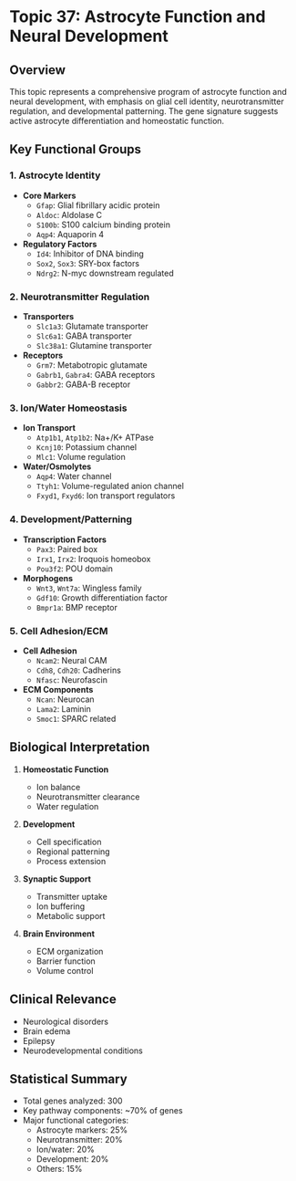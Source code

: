 # Topic 37: Astrocyte Function and Neural Development

## Overview
This topic represents a comprehensive program of astrocyte function and neural development, with emphasis on glial cell identity, neurotransmitter regulation, and developmental patterning. The gene signature suggests active astrocyte differentiation and homeostatic function.

## Key Functional Groups

### 1. Astrocyte Identity
- **Core Markers**
  - `Gfap`: Glial fibrillary acidic protein
  - `Aldoc`: Aldolase C
  - `S100b`: S100 calcium binding protein
  - `Aqp4`: Aquaporin 4
- **Regulatory Factors**
  - `Id4`: Inhibitor of DNA binding
  - `Sox2`, `Sox3`: SRY-box factors
  - `Ndrg2`: N-myc downstream regulated

### 2. Neurotransmitter Regulation
- **Transporters**
  - `Slc1a3`: Glutamate transporter
  - `Slc6a1`: GABA transporter
  - `Slc38a1`: Glutamine transporter
- **Receptors**
  - `Grm7`: Metabotropic glutamate
  - `Gabrb1`, `Gabra4`: GABA receptors
  - `Gabbr2`: GABA-B receptor

### 3. Ion/Water Homeostasis
- **Ion Transport**
  - `Atp1b1`, `Atp1b2`: Na+/K+ ATPase
  - `Kcnj10`: Potassium channel
  - `Mlc1`: Volume regulation
- **Water/Osmolytes**
  - `Aqp4`: Water channel
  - `Ttyh1`: Volume-regulated anion channel
  - `Fxyd1`, `Fxyd6`: Ion transport regulators

### 4. Development/Patterning
- **Transcription Factors**
  - `Pax3`: Paired box
  - `Irx1`, `Irx2`: Iroquois homeobox
  - `Pou3f2`: POU domain
- **Morphogens**
  - `Wnt3`, `Wnt7a`: Wingless family
  - `Gdf10`: Growth differentiation factor
  - `Bmpr1a`: BMP receptor

### 5. Cell Adhesion/ECM
- **Cell Adhesion**
  - `Ncam2`: Neural CAM
  - `Cdh8`, `Cdh20`: Cadherins
  - `Nfasc`: Neurofascin
- **ECM Components**
  - `Ncan`: Neurocan
  - `Lama2`: Laminin
  - `Smoc1`: SPARC related

## Biological Interpretation

1. **Homeostatic Function**
   - Ion balance
   - Neurotransmitter clearance
   - Water regulation

2. **Development**
   - Cell specification
   - Regional patterning
   - Process extension

3. **Synaptic Support**
   - Transmitter uptake
   - Ion buffering
   - Metabolic support

4. **Brain Environment**
   - ECM organization
   - Barrier function
   - Volume control

## Clinical Relevance
- Neurological disorders
- Brain edema
- Epilepsy
- Neurodevelopmental conditions

## Statistical Summary
- Total genes analyzed: 300
- Key pathway components: ~70% of genes
- Major functional categories:
  - Astrocyte markers: 25%
  - Neurotransmitter: 20%
  - Ion/water: 20%
  - Development: 20%
  - Others: 15% 